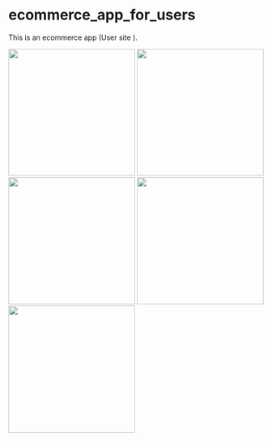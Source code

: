 # ecommerce_app_for_users

This is an ecommerce app (User site ).

<p float="left">
   <img src="https://user-images.githubusercontent.com/69424471/133991281-5b3554a7-8859-4e54-a4e8-7418a77a3d34.png" width="250" />
  <img src="https://user-images.githubusercontent.com/69424471/133991266-fe284111-2c6f-40cc-a344-32f65bbd9e7c.png" width="250" />
  <img src="https://user-images.githubusercontent.com/69424471/133991272-ad680b40-3204-4ba4-b70a-8a6a6cec09f8.png" width="250" /> 
  <img src="https://user-images.githubusercontent.com/69424471/133991276-f4524b43-28b3-4bde-b66f-f1d4e2e9b6e2.png" width="250" />
   <img src="https://user-images.githubusercontent.com/69424471/133991279-f07be81a-dda0-4bf9-943b-557e223bc97b.png" width="250" />
  
</p>

